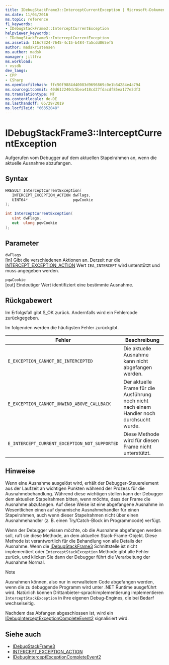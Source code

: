 ```yaml
---
title: IDebugStackFrame3::InterceptCurrentException | Microsoft-Dokumentation
ms.date: 11/04/2016
ms.topic: reference
f1_keywords:
- IDebugStackFrame3::InterceptCurrentException
helpviewer_keywords:
- IDebugStackFrame3::InterceptCurrentException
ms.assetid: 116c7324-7645-4c15-b484-7a5cdd065ef5
author: madskristensen
ms.author: madsk
manager: jillfra
ms.workload:
- vssdk
dev_langs:
- CPP
- CSharp
ms.openlocfilehash: ffc50f9884d40083d9696869c0e1b34284e4a794
ms.sourcegitcommit: 40d612240dc5bea418cd27fdacdf85ea177e2df3
ms.translationtype: MT
ms.contentlocale: de-DE
ms.lasthandoff: 05/29/2019
ms.locfileid: "66352048"
---
```

# <a name="idebugstackframe3interceptcurrentexception"></a>IDebugStackFrame3::InterceptCurrentException
Aufgerufen vom Debugger auf dem aktuellen Stapelrahmen an, wenn die aktuelle Ausnahme abzufangen.

## <a name="syntax"></a>Syntax

```cpp
HRESULT InterceptCurrentException(
   INTERCEPT_EXCEPTION_ACTION dwFlags,
   UINT64*                    pqwCookie
);
```

```csharp
int InterceptCurrentException(
   uint dwFlags,
   out  ulong pqwCookie
);
```

## <a name="parameters"></a>Parameter
`dwFlags`\
[in] Gibt die verschiedenen Aktionen an. Derzeit nur die [INTERCEPT_EXCEPTION_ACTION](../../../extensibility/debugger/reference/intercept-exception-action.md) Wert `IEA_INTERCEPT` wird unterstützt und muss angegeben werden.

`pqwCookie`\
[out] Eindeutiger Wert identifiziert eine bestimmte Ausnahme.

## <a name="return-value"></a>Rückgabewert
 Im Erfolgsfall gibt S_OK zurück. Andernfalls wird ein Fehlercode zurückgegeben.

 Im folgenden werden die häufigsten Fehler zurückgibt.

|Fehler|Beschreibung|
|-----------|-----------------|
|`E_EXCEPTION_CANNOT_BE_INTERCEPTED`|Die aktuelle Ausnahme kann nicht abgefangen werden.|
|`E_EXCEPTION_CANNOT_UNWIND_ABOVE_CALLBACK`|Der aktuelle Frame für die Ausführung noch nicht nach einem Handler noch durchsucht wurde.|
|`E_INTERCEPT_CURRENT_EXCEPTION_NOT_SUPPORTED`|Diese Methode wird für diesen Frame nicht unterstützt.|

## <a name="remarks"></a>Hinweise
 Wenn eine Ausnahme ausgelöst wird, erhält der Debugger-Steuerelement aus der Laufzeit an wichtigen Punkten während der Prozess für die Ausnahmebehandlung. Während diese wichtigen stellen kann der Debugger dem aktuellen Stapelrahmen bitten, wenn möchte, dass der Frame die Ausnahme abzufangen. Auf diese Weise ist eine abgefangene Ausnahme im Wesentlichen einen auf dynamische Ausnahmehandler für einen Stapelrahmen, auch wenn dieser Stapelrahmen nicht über einen Ausnahmehandler (z. B. einen Try/Catch-Block im Programmcode) verfügt.

 Wenn der Debugger wissen möchte, ob die Ausnahme abgefangen werden soll, ruft sie diese Methode, an dem aktuellen Stack-Frame-Objekt. Diese Methode ist verantwortlich für die Behandlung von alle Details der Ausnahme. Wenn die [IDebugStackFrame3](../../../extensibility/debugger/reference/idebugstackframe3.md) Schnittstelle ist nicht implementiert oder `InterceptStackException` Methode gibt alle Fehler zurück, und klicken Sie dann der Debugger führt die Verarbeitung der Ausnahme Normal.

> [!NOTE]
> Ausnahmen können, also nur in verwaltetem Code abgefangen werden, wenn die zu debuggende Programm wird unter .NET Runtime ausgeführt wird. Natürlich können Drittanbieter-sprachimplementierung implementieren `InterceptStackException` in ihre eigenen Debug-Engines, die bei Bedarf wechselseitig.

 Nachdem das Abfangen abgeschlossen ist, wird ein [IDebugInterceptExceptionCompleteEvent2](../../../extensibility/debugger/reference/idebuginterceptexceptioncompleteevent2.md) signalisiert wird.

## <a name="see-also"></a>Siehe auch
- [IDebugStackFrame3](../../../extensibility/debugger/reference/idebugstackframe3.md)
- [INTERCEPT_EXCEPTION_ACTION](../../../extensibility/debugger/reference/intercept-exception-action.md)
- [IDebugInterceptExceptionCompleteEvent2](../../../extensibility/debugger/reference/idebuginterceptexceptioncompleteevent2.md)